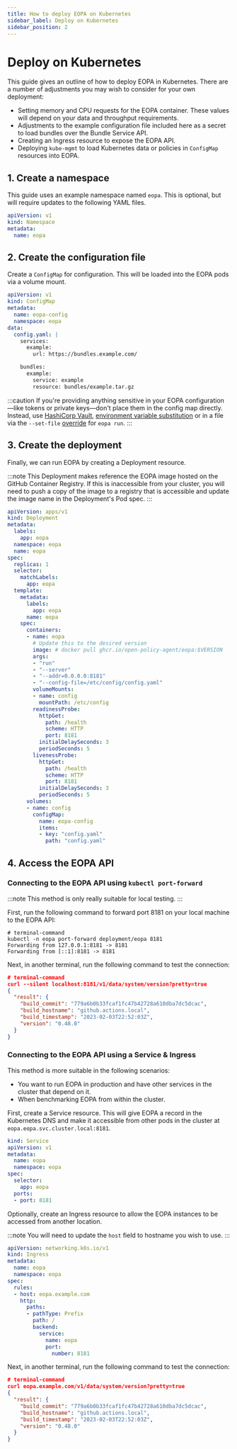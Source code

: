 ```yaml
---
title: How to deploy EOPA on Kubernetes
sidebar_label: Deploy on Kubernetes
sidebar_position: 2
---
```


# Deploy on Kubernetes

This guide gives an outline of how to deploy EOPA in Kubernetes. There are a number of adjustments you may wish to consider for your own deployment:

- Setting memory and CPU requests for the EOPA container. These values will depend on your data and throughput requirements.
- Adjustments to the example configuration file included here as a secret to load bundles over the Bundle Service API.
- Creating an Ingress resource to expose the EOPA API.
- Deploying `kube-mgmt` to load Kubernetes data or policies in `ConfigMap` resources into EOPA.


## 1. Create a namespace

This guide uses an example namespace named `eopa`. This is optional, but will require updates to the following YAML files.

```yaml
apiVersion: v1
kind: Namespace
metadata:
  name: eopa
```

## 2. Create the configuration file

Create a `ConfigMap` for configuration. This will be loaded into the EOPA pods via a volume mount.

```yaml
apiVersion: v1
kind: ConfigMap
metadata:
  name: eopa-config
  namespace: eopa
data:
  config.yaml: |
    services:
      example:
        url: https://bundles.example.com/

    bundles:
      example:
        service: example
        resource: bundles/example.tar.gz
```

:::caution
If you're providing anything sensitive in your EOPA configuration—like tokens or private keys—don't place them in the config map directly. Instead, use [HashiCorp Vault](/eopa/reference/configuration/using-secrets/from-hashicorp-vault), [environment variable substitution](https://www.openpolicyagent.org/docs/configuration/#environment-variable-substitution) or in a file via the `--set-file` [override](https://www.openpolicyagent.org/docs/configuration/#cli-runtime-overrides) for `eopa run`.
:::


## 3. Create the deployment

Finally, we can run EOPA by creating a Deployment resource.

:::note
This Deployment makes reference the EOPA image hosted on the GitHub Container Registry. If this is inaccessible from your cluster, you will need to push a copy of the image to a registry that is accessible and update the image name in the Deployment's Pod spec.
:::


```yaml
apiVersion: apps/v1
kind: Deployment
metadata:
  labels:
    app: eopa
  namespace: eopa
  name: eopa
spec:
  replicas: 1
  selector:
    matchLabels:
      app: eopa
  template:
    metadata:
      labels:
        app: eopa
      name: eopa
    spec:
      containers:
      - name: eopa
        # Update this to the desired version
        image: # docker pull ghcr.io/open-policy-agent/eopa:$VERSION
        args:
        - "run"
        - "--server"
        - "--addr=0.0.0.0:8181"
        - "--config-file=/etc/config/config.yaml"
        volumeMounts:
        - name: config
          mountPath: /etc/config
        readinessProbe:
          httpGet:
            path: /health
            scheme: HTTP
            port: 8181
          initialDelaySeconds: 3
          periodSeconds: 5
        livenessProbe:
          httpGet:
            path: /health
            scheme: HTTP
            port: 8181
          initialDelaySeconds: 3
          periodSeconds: 5
      volumes:
      - name: config
        configMap:
          name: eopa-config
          items:
          - key: "config.yaml"
            path: "config.yaml"
```


## 4. Access the EOPA API


### Connecting to the EOPA API using `kubectl port-forward`

:::note
This method is only really suitable for local testing.
:::

First, run the following command to forward port 8181 on your local machine to the EOPA API:

```shell-session
# terminal-command
kubectl -n eopa port-forward deployment/eopa 8181
Forwarding from 127.0.0.1:8181 -> 8181
Forwarding from [::1]:8181 -> 8181
```

Next, in another terminal, run the following command to test the connection:

```json
# terminal-command
curl --silent localhost:8181/v1/data/system/version?pretty=true
{
  "result": {
    "build_commit": "779a6b0b33fcaf1fc47b42728a610dba7dc5dcac",
    "build_hostname": "github.actions.local",
    "build_timestamp": "2023-02-03T22:52:03Z",
    "version": "0.48.0"
  }
}
```


### Connecting to the EOPA API using a Service & Ingress

This method is more suitable in the following scenarios:

- You want to run EOPA in production and have other services in the cluster that depend on it.
- When benchmarking EOPA from within the cluster.

First, create a Service resource. This will give EOPA a record in the Kubernetes DNS and make it accessible from other pods in the cluster at `eopa.eopa.svc.cluster.local:8181`.

```yaml
kind: Service
apiVersion: v1
metadata:
  name: eopa
  namespace: eopa
spec:
  selector:
    app: eopa
  ports:
  - port: 8181
```

Optionally, create an Ingress resource to allow the EOPA instances to be accessed from another location.

:::note
You will need to update the `host` field to hostname you wish to use.
:::

```yaml
apiVersion: networking.k8s.io/v1
kind: Ingress
metadata:
  name: eopa
  namespace: eopa
spec:
  rules:
  - host: eopa.example.com
    http:
      paths:
      - pathType: Prefix
        path: /
        backend:
          service:
            name: eopa
            port:
              number: 8181
```

Next, in another terminal, run the following command to test the connection:

```json
# terminal-command
curl eopa.example.com/v1/data/system/version?pretty=true
{
  "result": {
    "build_commit": "779a6b0b33fcaf1fc47b42728a610dba7dc5dcac",
    "build_hostname": "github.actions.local",
    "build_timestamp": "2023-02-03T22:52:03Z",
    "version": "0.48.0"
  }
}
```
